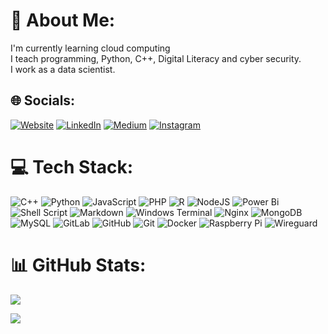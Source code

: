 # 💫 About Me:
I'm currently learning cloud computing <br>I teach programming, Python, C++, Digital Literacy and cyber security.<br>I work as a data scientist.

## 🌐 Socials:
[![Website](https://img.shields.io/badge/Website-%230077B5.svg?logo=website&logoColor=white)](https://mohammad-owais.netlify.app/) 
[![LinkedIn](https://img.shields.io/badge/LinkedIn-%230077B5.svg?logo=linkedin&logoColor=white)](https://linkedin.com/in/the-mohammad-owais) 
[![Medium](https://img.shields.io/badge/Medium-12100E?logo=medium&logoColor=white)](https://medium.com/@i211762) 
[![Instagram](https://img.shields.io/badge/Instagram-%23E4405F.svg?logo=instagram&logoColor=white)](https://instagram.com/AP2KMO)


# 💻 Tech Stack:
![C++](https://img.shields.io/badge/c++-%2300599C.svg?style=flat&logo=c%2B%2B&logoColor=white) ![Python](https://img.shields.io/badge/python-3670A0?style=flat&logo=python&logoColor=ffdd54)
 ![JavaScript](https://img.shields.io/badge/javascript-%23323330.svg?style=flat&logo=javascript&logoColor=%23F7DF1E) ![PHP](https://img.shields.io/badge/php-%23777BB4.svg?style=flat&logo=php&logoColor=white) ![R](https://img.shields.io/badge/r-%23276DC3.svg?style=flat&logo=r&logoColor=white)  ![NodeJS](https://img.shields.io/badge/node.js-6DA55F?style=flat&logo=node.js&logoColor=white)  ![Power Bi](https://img.shields.io/badge/power_bi-F2C811?style=flat&logo=powerbi&logoColor=black)
 ![Shell Script](https://img.shields.io/badge/shell_script-%23121011.svg?style=flat&logo=gnu-bash&logoColor=white) ![Markdown](https://img.shields.io/badge/markdown-%23000000.svg?style=flat&logo=markdown&logoColor=white) ![Windows Terminal](https://img.shields.io/badge/Windows%20Terminal-%234D4D4D.svg?style=flat&logo=windows-terminal&logoColor=white)  ![Nginx](https://img.shields.io/badge/nginx-%23009639.svg?style=flat&logo=nginx&logoColor=white) ![MongoDB](https://img.shields.io/badge/MongoDB-%234ea94b.svg?style=flat&logo=mongodb&logoColor=white) ![MySQL](https://img.shields.io/badge/mysql-4479A1.svg?style=flat&logo=mysql&logoColor=white) ![GitLab](https://img.shields.io/badge/gitlab-%23181717.svg?style=flat&logo=gitlab&logoColor=white) ![GitHub](https://img.shields.io/badge/github-%23121011.svg?style=flat&logo=github&logoColor=white) ![Git](https://img.shields.io/badge/git-%23F05033.svg?style=flat&logo=git&logoColor=white) ![Docker](https://img.shields.io/badge/docker-%230db7ed.svg?style=flat&logo=docker&logoColor=white) ![Raspberry Pi](https://img.shields.io/badge/-RaspberryPi-C51A4A?style=flat&logo=Raspberry-Pi) ![Wireguard](https://img.shields.io/badge/wireguard-%2388171A.svg?style=flat&logo=wireguard&logoColor=white)

# 📊 GitHub Stats:

![](https://github-readme-streak-stats.herokuapp.com/?user=OWAIS-KHAWAJA-789&theme=solarized-dark&hide_border=false)<br/>

![](https://github-readme-stats.vercel.app/api/top-langs/?username=OWAIS-KHAWAJA-789&theme=solarized-dark&hide_border=false&include_all_commits=true&count_private=true&layout=compact)
